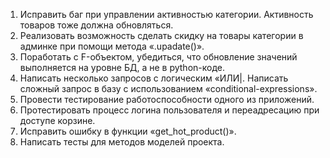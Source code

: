 1. Исправить баг при управлении активностью категории. Активность товаров тоже должна обновляться.
2. Реализовать возможность сделать скидку на товары категории в админке при помощи метода «.upadate()».
3. Поработать с F-объектом, убедиться, что обновление значений выполняется на уровне БД, а не в python-коде.
4. Написать несколько запросов с логическим «ИЛИ|. Написать сложный запрос в базу с использованием «conditional-expressions».
5. Провести тестирование работоспособности одного из приложений.
6. Протестировать процесс логина пользователя и переадресацию при доступе корзине.
7. Исправить ошибку в функции «get_hot_product()».
8. Написать тесты для методов моделей проекта.


